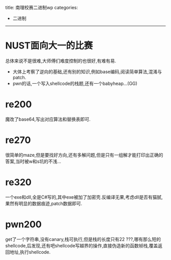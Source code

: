 title: 南理校赛二进制wp
categories:
- 二进制
---

# NUST面向大一的比赛 #

总体来说不是很难,大师傅们难度控制的也很好,有难有易.
- 大体上考察了逆向的基础,还有别的知识,例如base编码,阅读简单算法,混淆与patch.
- pwn的话,一个写入shellcode的栈题,还有一个babyheap...(GG)

# re200 #
魔改了base64,写出对应算法和替换表即可.

# re270 #
很简单的maze,但是要找好方向,还有多解问题,但是只有一组解才能打印出正确的答案,当时被w和s坑的不浅...
# re320 #

一个exe和dll,全是C#写的,其中exe被加了加密壳.反编译无果,考虑dll是否有猫腻,果然有明显的数据痕迹,patch数据即可.

# pwn200 #

get了一个字符串,没有canary,栈可执行,但是栈的长度只有22 ???,哪有那么短的shellcode,后发现,还有吧shellcode写越界的操作,直接伪造新的函数帧栈,覆盖返回地址,执行shellcode.